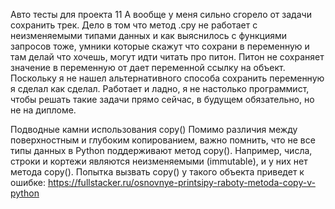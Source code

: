 Авто тесты для проекта 11
А вообще у меня сильно сгорело от задачи сохранить трек.
Дело в том что метод .cpy не работает с неизменяемыми типами данных и как выяснилось с функциями запросов тоже,
умники которые скажут что сохрани в переменную и там делай что хочешь, могут идти читать про питон.
Питон не сохраняет значение в переменную от дает переменной ссылку на объект.
Поскольку я не нашел альтернативного способа сохранить переменную я сделал как сделал.
Работает и ладно, я не настолько программист, чтобы решать такие задачи прямо сейчас, в будущем обязательно, но не на дипломе.

Подводные камни использования copy()
Помимо различия между поверхностным и глубоким копированием,
важно помнить, что не все типы данных в Python поддерживают метод copy().
Например, числа, строки и кортежи являются неизменяемыми (immutable),
и у них нет метода copy(). Попытка вызвать copy() у такого объекта приведет к ошибке:
https://fullstacker.ru/osnovnye-printsipy-raboty-metoda-copy-v-python

